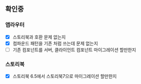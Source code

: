 ## 확인중

### 앱라우터
- [x] 스토리북과 호환 문제 없는지
- [x] 컴파운드 패턴을 기존 처럼 쓰는데 문제 없는지
- [ ] 기존 컴포넌트를 서버, 클라이언트 컴포넌트 마이그레이션 할만한지

### 스토리북
- [x] 스토리북 6.5에서 스토리북7으로 마이그레이션 할만한지